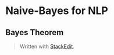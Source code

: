 # Naive-Bayes for NLP

## Bayes Theorem





> Written with [StackEdit](https://stackedit.io/).
<!--stackedit_data:
eyJoaXN0b3J5IjpbLTEzNDE2Mzg3ODBdfQ==
-->